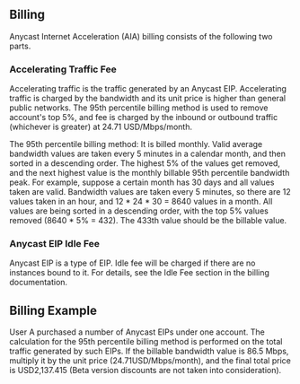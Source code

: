 ## Billing
Anycast Internet Acceleration (AIA) billing consists of the following two parts.

### Accelerating Traffic Fee
Accelerating traffic is the traffic generated by an Anycast EIP.  Accelerating traffic is charged by the bandwidth and its unit price is higher than general public networks. The 95th percentile billing method is used to remove account's top 5%,  and fee is charged by the inbound or outbound traffic (whichever is greater) at 24.71 USD/Mbps/month.

The 95th percentile billing method: It is billed monthly.  Valid average bandwidth values are taken every 5 minutes in a calendar month, and then sorted in a descending order. The highest 5% of the values get removed, and the next highest value is the monthly billable 95th percentile bandwidth peak.
For example, suppose a certain month has 30 days and all values taken are valid. Bandwidth values are taken every 5 minutes, so there are 12 values taken in an hour, and 12 * 24 * 30 = 8640 values in a month. All values are being sorted in a descending order, with the top 5% values removed (8640 * 5% = 432). The 433th value should be the billable value.

### Anycast EIP Idle Fee
Anycast EIP is a type of EIP. Idle fee will be charged if there are no instances bound to it. For details, see the Idle Fee section in the billing documentation.

## Billing Example
User A purchased a number of Anycast EIPs under one account. The calculation for the 95th percentile billing method is performed on the total traffic generated by such EIPs. If the billable bandwidth value is 86.5 Mbps, multiply it by the unit price (24.71USD/Mbps/month), and the final total price is USD2,137.415 (Beta version discounts are not taken into consideration).

